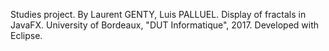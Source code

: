 Studies project.
By Laurent GENTY, Luis PALLUEL.
Display of fractals in JavaFX.
University of Bordeaux, "DUT Informatique", 2017.
Developed with Eclipse.